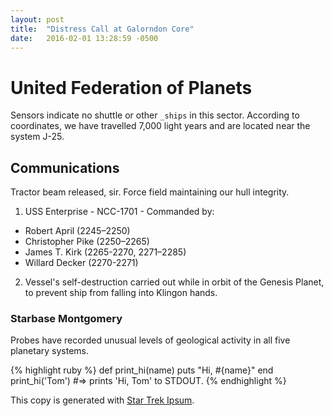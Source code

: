```yaml
---
layout: post
title:  "Distress Call at Galorndon Core"
date:   2016-02-01 13:28:59 -0500
---
```

# United Federation of Planets

Sensors indicate no shuttle or other `_ships` in this sector. According to coordinates, we have travelled 7,000 light years and are located near the system J-25.

## Communications

Tractor beam released, sir. Force field maintaining our hull integrity. 

1. USS Enterprise - NCC-1701 - Commanded by:
  * Robert April (2245–2250)
  * Christopher Pike (2250–2265)
  * James T. Kirk (2265-2270, 2271–2285)
  * Willard Decker (2270-2271)
2. Vessel's self-destruction carried out while in orbit of the Genesis Planet, to prevent ship from falling into Klingon hands.

### Starbase Montgomery

Probes have recorded unusual levels of geological activity in all five planetary systems.

{% highlight ruby %}
def print_hi(name)
  puts "Hi, #{name}"
end
print_hi('Tom')
#=> prints 'Hi, Tom' to STDOUT.
{% endhighlight %}

This copy is generated with [Star Trek Ipsum][star-trek-ipsum].

[star-trek-ipsum]: http://vlad-saling.github.io/star-trek-ipsum/
